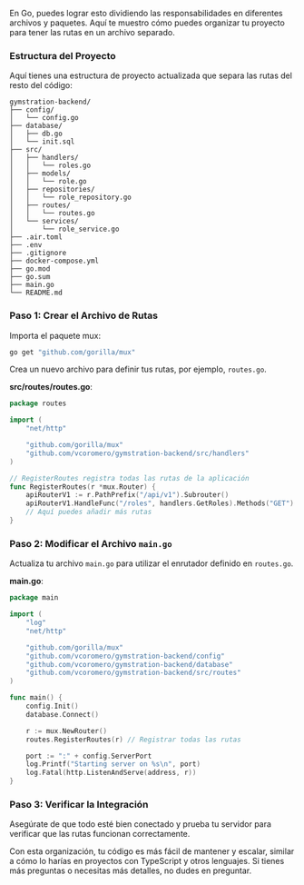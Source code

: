 En Go, puedes lograr esto dividiendo las responsabilidades en diferentes archivos y paquetes. Aquí te muestro cómo puedes organizar tu proyecto para tener las rutas en un archivo separado.

### Estructura del Proyecto

Aquí tienes una estructura de proyecto actualizada que separa las rutas del resto del código:

```
gymstration-backend/
├── config/
│   └── config.go
├── database/
│   ├── db.go
│   └── init.sql
├── src/
│   ├── handlers/
│   │   └── roles.go
│   ├── models/
│   │   └── role.go
│   ├── repositories/
│   │   └── role_repository.go
│   ├── routes/
│   │   └── routes.go
│   └── services/
│       └── role_service.go
├── .air.toml
├── .env
├── .gitignore
├── docker-compose.yml
├── go.mod
├── go.sum
├── main.go
└── README.md
```

### Paso 1: Crear el Archivo de Rutas

Importa el paquete mux:

```bash
go get "github.com/gorilla/mux"
```

Crea un nuevo archivo para definir tus rutas, por ejemplo, `routes.go`.

**src/routes/routes.go**:
```go
package routes

import (
	"net/http"

	"github.com/gorilla/mux"
	"github.com/vcoromero/gymstration-backend/src/handlers"
)

// RegisterRoutes registra todas las rutas de la aplicación
func RegisterRoutes(r *mux.Router) {
	apiRouterV1 := r.PathPrefix("/api/v1").Subrouter()
	apiRouterV1.HandleFunc("/roles", handlers.GetRoles).Methods("GET")
	// Aquí puedes añadir más rutas
}
```

### Paso 2: Modificar el Archivo `main.go`

Actualiza tu archivo `main.go` para utilizar el enrutador definido en `routes.go`.

**main.go**:
```go
package main

import (
	"log"
	"net/http"

	"github.com/gorilla/mux"
	"github.com/vcoromero/gymstration-backend/config"
	"github.com/vcoromero/gymstration-backend/database"
	"github.com/vcoromero/gymstration-backend/src/routes"
)

func main() {
	config.Init()
	database.Connect()

	r := mux.NewRouter()
	routes.RegisterRoutes(r) // Registrar todas las rutas

	port := ":" + config.ServerPort
	log.Printf("Starting server on %s\n", port)
	log.Fatal(http.ListenAndServe(address, r))
}
```

### Paso 3: Verificar la Integración

Asegúrate de que todo esté bien conectado y prueba tu servidor para verificar que las rutas funcionan correctamente.

Con esta organización, tu código es más fácil de mantener y escalar, similar a cómo lo harías en proyectos con TypeScript y otros lenguajes. Si tienes más preguntas o necesitas más detalles, no dudes en preguntar.